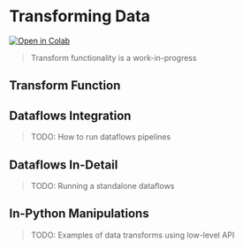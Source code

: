 # Transforming Data

[![Open in Colab](https://colab.research.google.com/assets/colab-badge.svg)](https://colab.research.google.com/drive/1C4dFWDExyxzGIwLUovrDQZghZK4JK2PD)



> Transform functionality is a work-in-progress

## Transform Function

## Dataflows Integration

> TODO: How to run dataflows pipelines




## Dataflows In-Detail

> TODO: Running a standalone dataflows



## In-Python Manipulations

> TODO: Examples of data transforms using low-level API